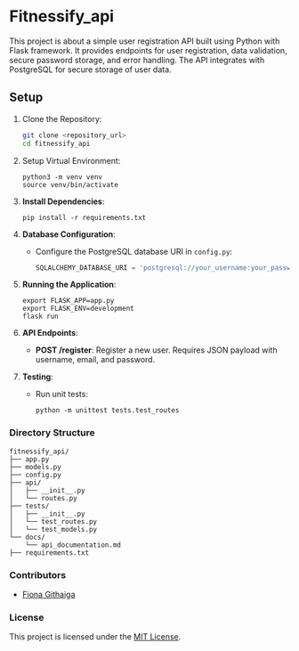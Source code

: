 # Fitnessify_api

This project is about a simple user registration API built using Python with Flask framework. It provides endpoints for user registration, data validation, secure password storage, and error handling. The API integrates with PostgreSQL for secure storage of user data.

## Setup

1. Clone the Repository: 
   ```bash
   git clone <repository_url>
   cd fitnessify_api
   ```

2. Setup Virtual Environment:
   ```
   python3 -m venv venv
   source venv/bin/activate 
   ```

3. **Install Dependencies**:
   ```
   pip install -r requirements.txt
   ```

4. **Database Configuration**:
   - Configure the PostgreSQL database URI in `config.py`:
     ```python
     SQLALCHEMY_DATABASE_URI = 'postgresql://your_username:your_password@localhost/fitnessify'
     ```

5. **Running the Application**:
   ```
   export FLASK_APP=app.py
   export FLASK_ENV=development
   flask run
   ```

6. **API Endpoints**:
   - **POST /register**: Register a new user. Requires JSON payload with username, email, and password.

7. **Testing**:
   - Run unit tests:
     ```
     python -m unittest tests.test_routes
     ```

### Directory Structure

```
fitnessify_api/
├── app.py
├── models.py
├── config.py
├── api/
│   ├── __init__.py
│   └── routes.py
├── tests/
│   ├── __init__.py
│   └── test_routes.py
│   └── test_models.py
└── docs/
    └── api_documentation.md
├── requirements.txt
```

### Contributors

- [Fiona Githaiga](https://github.com/FionaG26)

### License

This project is licensed under the [MIT License](LICENSE).
